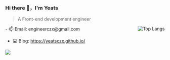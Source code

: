 ### Hi there 👋，I'm Yeats


> A Front-end development engineer
<img  align="right" alt="Top Langs" src="https://github-readme-stats.vercel.app/api/top-langs/?username=Yeatsczx&layout=compact" />
- 📫 Email:  engineerczx@gmail.com

- 💻 Blog: https://yeatsczx.github.io/

<img align="left" src="https://github-readme-stats.vercel.app/api?username=Yeats&show_icons=true&hide_border=true">
<!-- - 🔭 I’m currently working on ...
- 🌱 I’m currently learning ...
- 👯 I’m looking to collaborate on ...
- 🤔 I’m looking for help with ...
- 💬 Ask me about ...
- 📫 How to reach me: ...
- 😄 Pronouns: ...
- ⚡ Fun fact: ... -->
